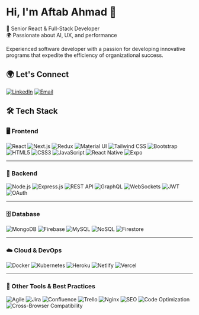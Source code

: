 # Hi, I'm Aftab Ahmad 👋

🎯 Senior React & Full-Stack Developer  
🌍 Passionate about AI, UX, and performance

Experienced software developer with a passion for developing innovative
programs that expedite the efficiency of organizational success.



## 🌍 Let's Connect

[![LinkedIn](https://img.shields.io/badge/LinkedIn-blue?style=for-the-badge&logo=linkedin&logoColor=white)](https://www.linkedin.com/in/aftab-ahmad-4732321b3)
[![Email](https://img.shields.io/badge/Email-D14836?style=for-the-badge&logo=gmail&logoColor=white)](mailto:Aafi.dev@gmail.com)




## 🛠️ Tech Stack



### 🖥️ Frontend
![React](https://img.shields.io/badge/-React.js-61DAFB?style=for-the-badge&logo=react)
![Next.js](https://img.shields.io/badge/-Next.js-000000?style=for-the-badge&logo=nextdotjs)
![Redux](https://img.shields.io/badge/-Redux-764ABC?style=for-the-badge&logo=redux)
![Material UI](https://img.shields.io/badge/-Material--UI-0081CB?style=for-the-badge&logo=mui)
![Tailwind CSS](https://img.shields.io/badge/-Tailwind_CSS-06B6D4?style=for-the-badge&logo=tailwindcss)
![Bootstrap](https://img.shields.io/badge/-Bootstrap-7952B3?style=for-the-badge&logo=bootstrap)
![HTML5](https://img.shields.io/badge/-HTML5-E34F26?style=for-the-badge&logo=html5&logoColor=white)
![CSS3](https://img.shields.io/badge/-CSS3-1572B6?style=for-the-badge&logo=css3)
![JavaScript](https://img.shields.io/badge/-JavaScript-F7DF1E?style=for-the-badge&logo=javascript&logoColor=black)
![React Native](https://img.shields.io/badge/-React_Native-61DAFB?style=for-the-badge&logo=react)
![Expo](https://img.shields.io/badge/-Expo-000020?style=for-the-badge&logo=expo)

---

### 🧠 Backend
![Node.js](https://img.shields.io/badge/-Node.js-339933?style=for-the-badge&logo=nodedotjs&logoColor=white)
![Express.js](https://img.shields.io/badge/-Express.js-000000?style=for-the-badge&logo=express)
![REST API](https://img.shields.io/badge/-REST_API-005571?style=for-the-badge)
![GraphQL](https://img.shields.io/badge/-GraphQL-E10098?style=for-the-badge&logo=graphql)
![WebSockets](https://img.shields.io/badge/-WebSockets-FF6600?style=for-the-badge)
![JWT](https://img.shields.io/badge/-JWT-000000?style=for-the-badge&logo=jsonwebtokens)
![OAuth](https://img.shields.io/badge/-OAuth-0096D6?style=for-the-badge&logo=oauth)

---

### 🗄️ Database
![MongoDB](https://img.shields.io/badge/-MongoDB-47A248?style=for-the-badge&logo=mongodb)
![Firebase](https://img.shields.io/badge/-Firebase-FFCA28?style=for-the-badge&logo=firebase)
![MySQL](https://img.shields.io/badge/-MySQL-4479A1?style=for-the-badge&logo=mysql)
![NoSQL](https://img.shields.io/badge/-NoSQL-005571?style=for-the-badge)
![Firestore](https://img.shields.io/badge/-Firestore-FFCA28?style=for-the-badge&logo=firebase)

---

### ☁️ Cloud & DevOps
![Docker](https://img.shields.io/badge/-Docker-2496ED?style=for-the-badge&logo=docker)
![Kubernetes](https://img.shields.io/badge/-Kubernetes-326CE5?style=for-the-badge&logo=kubernetes)
![Heroku](https://img.shields.io/badge/-Heroku-430098?style=for-the-badge&logo=heroku)
![Netlify](https://img.shields.io/badge/-Netlify-00C7B7?style=for-the-badge&logo=netlify)
![Vercel](https://img.shields.io/badge/-Vercel-000000?style=for-the-badge&logo=vercel)

---

### 🔧 Other Tools & Best Practices
![Agile](https://img.shields.io/badge/-Agile/Scrum-005571?style=for-the-badge)
![Jira](https://img.shields.io/badge/-Jira-0052CC?style=for-the-badge&logo=jira)
![Confluence](https://img.shields.io/badge/-Confluence-172B4D?style=for-the-badge&logo=confluence)
![Trello](https://img.shields.io/badge/-Trello-0052CC?style=for-the-badge&logo=trello)
![Nginx](https://img.shields.io/badge/-Nginx-269539?style=for-the-badge&logo=nginx)
![SEO](https://img.shields.io/badge/-SEO_Best_Practices-0A0A0A?style=for-the-badge&logo=google)
![Code Optimization](https://img.shields.io/badge/-Code_Optimization-007ACC?style=for-the-badge)
![Cross-Browser Compatibility](https://img.shields.io/badge/-Cross_Browser_Compatibility-F4A261?style=for-the-badge)






























